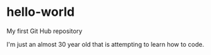 # hello-world
My first Git Hub repository

I'm just an almost 30 year old that is attempting to learn how to code.

